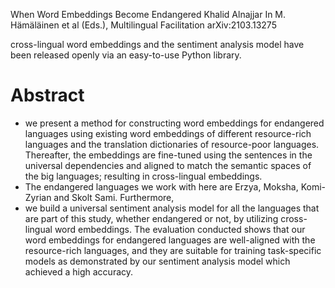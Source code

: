 When Word Embeddings Become Endangered
Khalid Alnajjar
In M. Hämäläinen et al (Eds.), Multilingual Facilitation arXiv:2103.13275

cross-lingual word embeddings and the sentiment analysis model have been
released openly via an easy-to-use Python library. 

# Abstract

* we present a method for constructing word embeddings for endangered languages
  using existing word embeddings of different resource-rich languages and the
  translation dictionaries of resource-poor languages. Thereafter, the
  embeddings are fine-tuned using the sentences in the universal dependencies
  and aligned to match the semantic spaces of the big languages; resulting in
  cross-lingual embeddings. 
* The endangered languages we work with here are Erzya, Moksha, Komi-Zyrian and
  Skolt Sami. Furthermore, 
* we build a universal sentiment analysis model for all the languages that are
  part of this study, whether endangered or not, by utilizing cross-lingual word
  embeddings. The evaluation conducted shows that our word embeddings for
  endangered languages are well-aligned with the resource-rich languages, and
  they are suitable for training task-specific models as demonstrated by our
  sentiment analysis model which achieved a high accuracy. 
